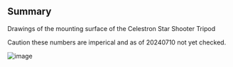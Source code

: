 ## Summary
Drawings of the mounting surface of the Celestron Star Shooter Tripod

Caution these numbers are imperical and as of 20240710 not yet checked.

![image](https://github.com/ForrestErickson/StarShooterTripod/assets/5836181/54d2be44-6745-4746-b40b-218f16133b95)
